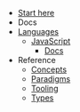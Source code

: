 - [Start here](/)
- Docs
- [Languages](/languages/README.md)
  - [JavaScript](/languages/javascript/README.md)
    - [Docs](/languages/javascript/docs/README.md)
- Reference
  - [Concepts](/reference/concepts/README.md)
  - [Paradigms](/reference/paradigms/README.md)
  - [Tooling](/reference/tooling/README.md)
  - [Types](/reference/types/README.md)